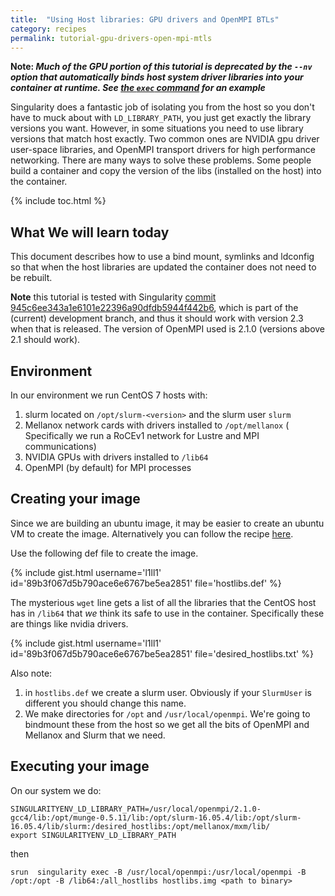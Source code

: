 ```yaml
---
title:  "Using Host libraries: GPU drivers and OpenMPI BTLs"
category: recipes
permalink: tutorial-gpu-drivers-open-mpi-mtls
---
```


**Note: _Much of the GPU portion of this tutorial is deprecated by the `--nv`
option that automatically binds host system driver libraries into your 
container at runtime.  See [the `exec` command](/docs-exec#a-gpu-example) for 
an example_**

Singularity does a fantastic job  of isolating you from the host so you don't
have to muck about with `LD_LIBRARY_PATH`, you just get exactly the library
versions you want. However, in some situations you need to use library
versions that match host exactly. Two common ones are NVIDIA gpu
driver user-space libraries, and OpenMPI transport drivers for high performance
networking. There are many ways to solve these problems. Some people build a container and
copy the version of the libs (installed on the host) into the container. 

{% include toc.html %}

## What We will learn today
This document describes how to use a bind mount, symlinks and ldconfig so that when the host
libraries are updated the container does not need to be rebuilt.

**Note** this tutorial is tested with Singularity <a href="https://github.com/singularityware/singularity/commit/945c6ee343a1e6101e22396a90dfdb5944f442b6" target="_blank">commit 945c6ee343a1e6101e22396a90dfdb5944f442b6</a>,
 which is part of the (current) development branch, and thus it should work with version 2.3 
when that is released. The version of OpenMPI used is 2.1.0 (versions above 2.1 should work).

## Environment

In our environment we run CentOS 7 hosts with:

  1. slurm located on `/opt/slurm-<version>` and the slurm user `slurm`
  2. Mellanox network cards with drivers installed to `/opt/mellanox` (
    Specifically we run a RoCEv1 network for Lustre and MPI communications)
  3. NVIDIA GPUs with drivers installed to `/lib64`
  4. OpenMPI (by default) for MPI processes

## Creating your image
Since we are building an ubuntu image, it may be easier to create an ubuntu VM
to create the image. Alternatively you can follow the recipe
<a href="/building-ubuntu-rhel-host" target="_blank"> here</a>.

Use the following def file to create the image.

{% include gist.html username='l1ll1' id='89b3f067d5b790ace6e6767be5ea2851' file='hostlibs.def' %}

The mysterious `wget` line gets a list of all the libraries that the CentOS host
has in `/lib64` that *we* think its safe to use in the container. Specifically
these are things like nvidia drivers.

{% include gist.html username='l1ll1' id='89b3f067d5b790ace6e6767be5ea2851' file='desired_hostlibs.txt' %}

Also note:

1.  in `hostlibs.def` we create a slurm user. Obviously if your `SlurmUser` is different you should change this name.
2.  We make directories for `/opt` and `/usr/local/openmpi`. We're going to bindmount these from the host so we get all the bits of OpenMPI and Mellanox and Slurm that we need.


## Executing your image
On our system we do:

```
SINGULARITYENV_LD_LIBRARY_PATH=/usr/local/openmpi/2.1.0-gcc4/lib:/opt/munge-0.5.11/lib:/opt/slurm-16.05.4/lib:/opt/slurm-16.05.4/lib/slurm:/desired_hostlibs:/opt/mellanox/mxm/lib/
export SINGULARITYENV_LD_LIBRARY_PATH
```

then

```
srun  singularity exec -B /usr/local/openmpi:/usr/local/openmpi -B /opt:/opt -B /lib64:/all_hostlibs hostlibs.img <path to binary>
```
